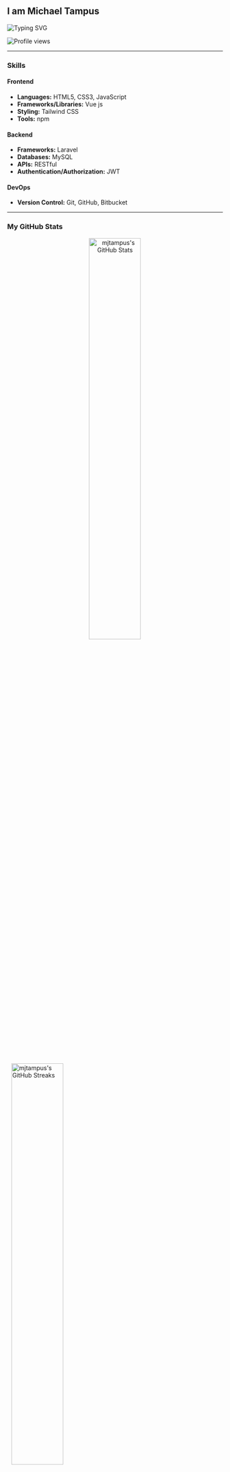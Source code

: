 ## I am Michael Tampus

![Typing SVG](https://readme-typing-svg.herokuapp.com?font=comfortaa&color=268F77&size=24&width=500&lines=Web+Developer;Nice+to+meet+you...)
<br />

![Profile views](https://komarev.com/ghpvc/?username=mjtampus&color=268F77)

---

### Skills

#### Frontend

- **Languages:** HTML5, CSS3, JavaScript
- **Frameworks/Libraries:** Vue js
- **Styling:**   Tailwind CSS
- **Tools:** npm

#### Backend

- **Frameworks:** Laravel
- **Databases:** MySQL
- **APIs:** RESTful
- **Authentication/Authorization:** JWT

#### DevOps

- **Version Control:** Git, GitHub, Bitbucket


---

### My GitHub Stats

<p align="center">
  <!-- Main GitHub Stats and Streaks -->
  <img
    src="https://denvercoder1-github-readme-stats.vercel.app/api/?username=mjtampus&rank_icon=github&hide=stars&include_all_commits=true&all_commits=true&count_private=true&show_icons=true&theme=gotham&hide_border=true"
    alt="mjtampus's GitHub Stats"
    width="49%"
    style="margin: 0 10px;"
  />

  <img
    src="https://streak-stats.demolab.com?user=mjtampus&theme=gotham&hide_border=true"
    alt="mjtampus's GitHub Streaks"
    width="49%"
    style="margin: 0 10px;"
  />
</p>

<p align="center">
  <!-- Activity Graph -->
  <img
    src="https://github-readme-activity-graph.vercel.app/graph?username=mjtampus&theme=gotham&hide_border=true&hide_title=false&area=true&custom_title=Contributions"
    alt="mjtampus's GitHub Activity Graph"
    width="100%"
    style="margin-top: 20px;"
  />
</p>

<p align="center">
  <!-- Top Languages -->
  <img
    src="https://github-readme-stats.vercel.app/api/top-langs/?username=mjtampus&theme=vue-dark&show_icons=true&hide_border=true&layout=compact"
    alt="mjtampus's Top Languages"
    width="60%"
    style="margin-top: 20px;"
  />
</p>
